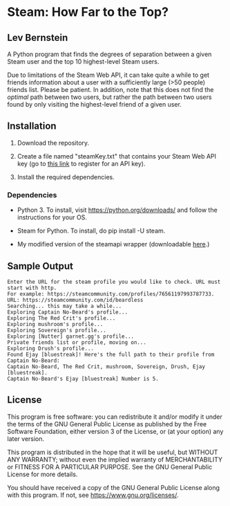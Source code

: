 # Steam: How Far to the Top?

## Lev Bernstein

A Python program that finds the degrees of separation between a given Steam user and the top 10 highest-level Steam users.

Due to limitations of the Steam Web API, it can take quite a while to get friends information about a user with a sufficiently large (>50 people) friends list. Please be patient. In addition, note that this does not find the *optimal* path between two users, but rather the path between two users found by only visiting the highest-level friend of a given user.

## Installation

1. Download the repository.

2. Create a file named "steamKey.txt" that contains your Steam Web API key (go to [this link](https://steamcommunity.com/dev/) to register for an API key).

3. Install the required dependencies.

### Dependencies

* Python 3. To install, visit https://python.org/downloads/ and follow the instructions for your OS.

* Steam for Python. To install, do pip install -U steam.

* My modified version of the steamapi wrapper (downloadable [here](https://github.com/LevBernstein/steamapi).)

## Sample Output

```
Enter the URL for the steam profile you would like to check. URL must start with http.
For example: https://steamcommunity.com/profiles/76561197993787733.
URL: https://steamcommunity.com/id/beardless
Searching... this may take a while...
Exploring Captain No-Beard's profile...
Exploring The Red Crit's profile...
Exploring mushroom's profile...
Exploring Sovereign's profile...
Exploring [Nutter] garnet.gg's profile...
Private friends list or profile, moving on...
Exploring Drush's profile...
Found Ejay [bluestreak]! Here's the full path to their profile from Captain No-Beard: 
Captain No-Beard, The Red Crit, mushroom, Sovereign, Drush, Ejay [bluestreak].
Captain No-Beard's Ejay [bluestreak] Number is 5.
```

## License
This program is free software: you can redistribute it and/or modify
it under the terms of the GNU General Public License as published by
the Free Software Foundation, either version 3 of the License, or
(at your option) any later version.

This program is distributed in the hope that it will be useful,
but WITHOUT ANY WARRANTY; without even the implied warranty of
MERCHANTABILITY or FITNESS FOR A PARTICULAR PURPOSE.  See the
GNU General Public License for more details.

You should have received a copy of the GNU General Public License
along with this program.  If not, see <https://www.gnu.org/licenses/>.
